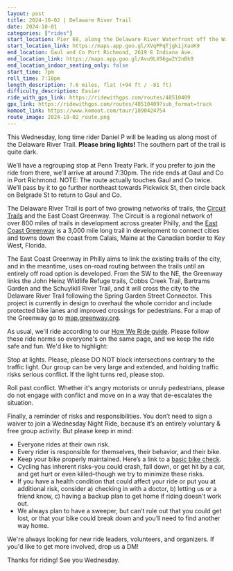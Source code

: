 ```yaml
---
layout: post
title: 2024-10-02 | Delaware River Trail
date: 2024-10-01
categories: ["rides"]
start_location: Pier 68, along the Delaware River Waterfront off the Walmart parking lot
start_location_link: https://maps.app.goo.gl/XVqPPqTjgkijXaoK9
end_location: Gaul and Co Port Richmond, 2619 E Indiana Ave.
end_location_link: https://maps.app.goo.gl/Avu9LX96gw2Y2nBk9
end_location_indoor_seating_only: false
start_time: 7pm
roll_time: 7:10pm
length_description: 7.6 miles, flat (+94 ft / -81 ft)
difficulty_description: Easier
ride_with_gps_link: https://ridewithgps.com/routes/48510409
gpx_link: https://ridewithgps.com/routes/48510409?sub_format=track
komoot_link: https://www.komoot.com/tour/1890424754
route_image: 2024-10-02_route.png
---
```


This Wednesday, long time rider Daniel P will be leading us along most of the Delaware River Trail. **Please bring lights!** The southern part of the trail is quite dark.

We’ll have a regrouping stop at Penn Treaty Park. If you prefer to join the ride from there, we’ll arrive at around 7:30pm. The ride ends at Gaul and Co in Port Richmond. NOTE: The route actually touches Gaul and Co twice. We’ll pass by it to go further northeast towards Pickwick St, then circle back on Belgrade St to return to Gaul and Co. 

The Delaware River Trail is part of two growing networks of trails, the [Circuit Trails](https://circuittrails.org/) and the East Coast Greenway. The Circuit is a regional network of over 800 miles of trails in development across greater Philly, and the [East Coast Greenway](https://greenway.org) is a 3,000 mile long trail in development to connect cities and towns down the coast from Calais, Maine at the Canadian border to Key West, Florida. 

The East Coast Greenway in Philly aims to link the existing trails of the city, and in the meantime, uses on-road routing between the trails until an entirely off road option is developed. From the SW to the NE, the Greenway links the John Heinz Wildlife Refuge trails, Cobbs Creek Trail, Bartrams Garden and the Schuylkill River Trail, and it will cross the city to the Delaware River Trail following the Spring Garden Street Connector. This project is currently in design to overhaul the whole corridor and include protected bike lanes and improved crossings for pedestrians. For a map of the Greenway go to [map.greenway.org](https://map.greenway.org/). 

As usual, we'll ride according to our [How We Ride guide](/how-we-ride). Please follow these ride norms so everyone's on the same page, and we keep the ride safe and fun. We'd like to highlight:

Stop at lights. Please, please DO NOT block intersections contrary to the traffic light. Our group can be very large and extended, and holding traffic risks serious conflict. If the light turns red, please stop.

Roll past conflict. Whether it's angry motorists or unruly pedestrians, please do not engage with conflict and move on in a way that de-escalates the situation.

Finally, a reminder of risks and responsibilities. You don’t need to sign a waiver to join a Wednesday Night Ride, because it’s an entirely voluntary & free group activity. But please keep in mind:

* Everyone rides at their own risk.
* Every rider is responsible for themselves, their behavior, and their bike.
* Keep your bike properly maintained. Here’s a link to a [basic bike check](https://bikepgh.org/2017/03/09/bike-video-abc-quick-check/).
* Cycling has inherent risks–you could crash, fall down, or get hit by a car, and get hurt or even killed–though we try to minimize these risks.
* If you have a health condition that could affect your ride or put you at additional risk, consider a) checking in with a doctor, b) letting us or a friend know, c) having a backup plan to get home if riding doesn’t work out.
* We always plan to have a sweeper, but can’t rule out that you could get lost, or that your bike could break down and you’ll need to find another way home.

We're always looking for new ride leaders, volunteers, and organizers. If you'd like to get more involved, drop us a DM! 

Thanks for riding! See you Wednesday.
